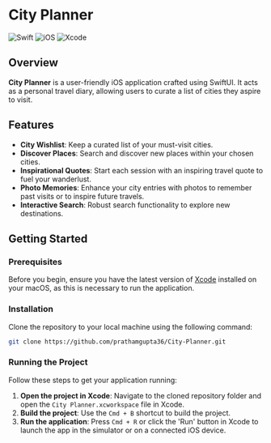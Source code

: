 # City Planner

![Swift](https://img.shields.io/badge/swift-F54A2A?style=for-the-badge&logo=swift&logoColor=white)
![iOS](https://img.shields.io/badge/iOS-000000?style=for-the-badge&logo=ios&logoColor=white)
![Xcode](https://img.shields.io/badge/Xcode-007ACC?style=for-the-badge&logo=Xcode&logoColor=white)

## Overview
**City Planner** is a user-friendly iOS application crafted using SwiftUI. It acts as a personal travel diary, allowing users to curate a list of cities they aspire to visit.

## Features

- **City Wishlist**: Keep a curated list of your must-visit cities.
- **Discover Places**: Search and discover new places within your chosen cities.
- **Inspirational Quotes**: Start each session with an inspiring travel quote to fuel your wanderlust.
- **Photo Memories**: Enhance your city entries with photos to remember past visits or to inspire future travels.
- **Interactive Search**: Robust search functionality to explore new destinations.

## Getting Started

### Prerequisites

Before you begin, ensure you have the latest version of [Xcode](https://developer.apple.com/xcode/) installed on your macOS, as this is necessary to run the application.

### Installation

Clone the repository to your local machine using the following command:

```bash
git clone https://github.com/prathamgupta36/City-Planner.git
```

### Running the Project

Follow these steps to get your application running:

1. **Open the project in Xcode**: Navigate to the cloned repository folder and open the `City Planner.xcworkspace` file in Xcode.
2. **Build the project**: Use the `Cmd + B` shortcut to build the project.
3. **Run the application**: Press `Cmd + R` or click the 'Run' button in Xcode to launch the app in the simulator or on a connected iOS device.
